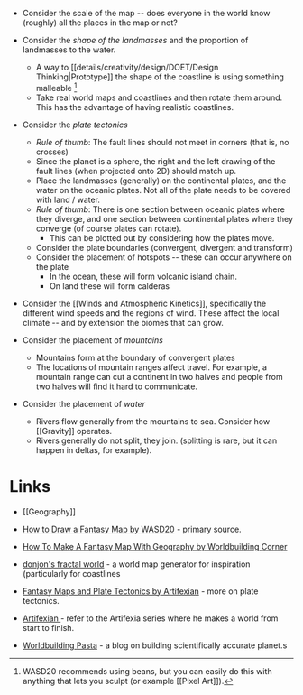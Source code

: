 * Consider the scale of the map -- does everyone in the world know (roughly) all the places in the map or not? 

* Consider the *shape of the landmasses* and the proportion of landmasses to the water. 
	* A way to [[details/creativity/design/DOET/Design Thinking|Prototype]] the shape of the coastline is using something malleable [^1]
	* Take real world maps and coastlines and then rotate them around. This has the advantage of having realistic coastlines. 

* Consider the *plate tectonics* 
	* *Rule of thumb*: The fault lines should not meet in corners (that is, no crosses)
	* Since the planet is a sphere, the right and the left drawing of the fault lines (when projected onto 2D) should match up.
	* Place the landmasses (generally) on the continental plates, and the water on the oceanic plates. Not all of the plate needs to be covered with land / water. 
	* *Rule of thumb*: There is one section between oceanic plates where they diverge, and one section between continental plates where they converge (of course plates can rotate).
		* This can be plotted out by considering how the plates move.
	* Consider the plate boundaries (convergent, divergent and transform)
	* Consider the placement of hotspots -- these can occur anywhere on the plate  
		* In the ocean, these will form volcanic island chain. 
		* On land these will form calderas

[^1]: WASD20 recommends using beans, but you can easily do this with anything that lets you sculpt (or example [[Pixel Art]]).

* Consider the [[Winds and Atmospheric Kinetics]], specifically the different wind speeds and the regions of wind. These affect the local climate -- and by extension the biomes that can grow. 

* Consider the placement of *mountains*
	* Mountains form at the boundary of convergent plates 
	* The locations of mountain ranges affect travel. For example, a mountain range can cut a continent in two halves and people from two halves will find it hard to communicate.

* Consider the placement of *water* 
	* Rivers flow generally from the mountains to sea. Consider how [[Gravity]] operates.
	* Rivers generally do not split, they join. (splitting is rare, but it can happen in deltas, for example).

# Links
* [[Geography]]
* [How to Draw a Fantasy Map by WASD20](https://www.youtube.com/watch?v=2q-eDLiqtdg&list=PLq8DIL0O-i-mYmd-rt-xvy-MfvkGMvJf7) - primary source. 
* [How To Make A Fantasy Map With Geography by Worldbuilding Corner](https://www.youtube.com/watch?v=X3abr8yAuxk)


* [donjon's fractal world](https://donjon.bin.sh/world/) - a world map generator for inspiration (particularly for coastlines
* [Fantasy Maps and Plate Tectonics by Artifexian](https://www.youtube.com/watch?v=x_Tn66PvTn4&t=237s) -  more on plate tectonics. 

* [Artifexian ](https://www.youtube.com/@Artifexian) - refer to the Artifexia series where he makes a world from start to finish. 
* [Worldbuilding Pasta](https://worldbuildingpasta.blogspot.com/p/blog-page.html) - a blog on building scientifically accurate planet.s